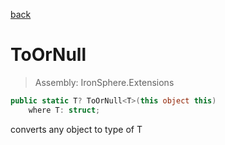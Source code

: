 ﻿

[back](/IronSphere.Extensions/types/ChangeTypeExtension)

# ToOrNull

> Assembly: IronSphere.Extensions

```csharp
public static T? ToOrNull<T>(this object this)
    where T: struct;
```

converts any object to type of T

 